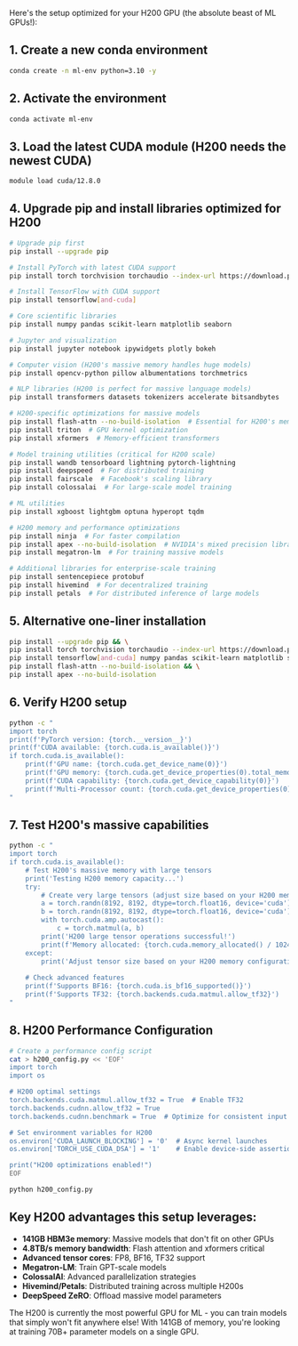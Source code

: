 Here's the setup optimized for your H200 GPU (the absolute beast of ML GPUs!):

## 1. Create a new conda environment
```bash
conda create -n ml-env python=3.10 -y
```

## 2. Activate the environment
```bash
conda activate ml-env
```

## 3. Load the latest CUDA module (H200 needs the newest CUDA)
```bash
module load cuda/12.8.0
```

## 4. Upgrade pip and install libraries optimized for H200
```bash
# Upgrade pip first
pip install --upgrade pip

# Install PyTorch with latest CUDA support
pip install torch torchvision torchaudio --index-url https://download.pytorch.org/whl/cu121

# Install TensorFlow with CUDA support
pip install tensorflow[and-cuda]

# Core scientific libraries
pip install numpy pandas scikit-learn matplotlib seaborn

# Jupyter and visualization
pip install jupyter notebook ipywidgets plotly bokeh

# Computer vision (H200's massive memory handles huge models)
pip install opencv-python pillow albumentations torchmetrics

# NLP libraries (H200 is perfect for massive language models)
pip install transformers datasets tokenizers accelerate bitsandbytes

# H200-specific optimizations for massive models
pip install flash-attn --no-build-isolation  # Essential for H200's memory bandwidth
pip install triton  # GPU kernel optimization
pip install xformers  # Memory-efficient transformers

# Model training utilities (critical for H200 scale)
pip install wandb tensorboard lightning pytorch-lightning 
pip install deepspeed  # For distributed training
pip install fairscale  # Facebook's scaling library
pip install colossalai  # For large-scale model training

# ML utilities
pip install xgboost lightgbm optuna hyperopt tqdm

# H200 memory and performance optimizations
pip install ninja  # For faster compilation
pip install apex --no-build-isolation  # NVIDIA's mixed precision library
pip install megatron-lm  # For training massive models

# Additional libraries for enterprise-scale training
pip install sentencepiece protobuf
pip install hivemind  # For decentralized training
pip install petals  # For distributed inference of large models
```

## 5. Alternative one-liner installation
```bash
pip install --upgrade pip && \
pip install torch torchvision torchaudio --index-url https://download.pytorch.org/whl/cu121 && \
pip install tensorflow[and-cuda] numpy pandas scikit-learn matplotlib seaborn jupyter notebook ipywidgets plotly bokeh opencv-python pillow albumentations torchmetrics transformers datasets tokenizers accelerate bitsandbytes wandb tensorboard lightning pytorch-lightning deepspeed fairscale colossalai xgboost lightgbm optuna hyperopt tqdm triton xformers ninja sentencepiece protobuf hivemind petals && \
pip install flash-attn --no-build-isolation && \
pip install apex --no-build-isolation
```

## 6. Verify H200 setup
```bash
python -c "
import torch
print(f'PyTorch version: {torch.__version__}')
print(f'CUDA available: {torch.cuda.is_available()}')
if torch.cuda.is_available():
    print(f'GPU name: {torch.cuda.get_device_name(0)}')
    print(f'GPU memory: {torch.cuda.get_device_properties(0).total_memory / 1024**3:.1f} GB')
    print(f'CUDA capability: {torch.cuda.get_device_capability(0)}')
    print(f'Multi-Processor count: {torch.cuda.get_device_properties(0).multi_processor_count}')
"
```

## 7. Test H200's massive capabilities
```bash
python -c "
import torch
if torch.cuda.is_available():
    # Test H200's massive memory with large tensors
    print('Testing H200 memory capacity...')
    try:
        # Create very large tensors (adjust size based on your H200 memory)
        a = torch.randn(8192, 8192, dtype=torch.float16, device='cuda')
        b = torch.randn(8192, 8192, dtype=torch.float16, device='cuda')
        with torch.cuda.amp.autocast():
            c = torch.matmul(a, b)
        print('H200 large tensor operations successful!')
        print(f'Memory allocated: {torch.cuda.memory_allocated() / 1024**3:.1f} GB')
    except:
        print('Adjust tensor size based on your H200 memory configuration')
    
    # Check advanced features
    print(f'Supports BF16: {torch.cuda.is_bf16_supported()}')
    print(f'Supports TF32: {torch.backends.cuda.matmul.allow_tf32}')
"
```

## 8. H200 Performance Configuration
```bash
# Create a performance config script
cat > h200_config.py << 'EOF'
import torch
import os

# H200 optimal settings
torch.backends.cuda.matmul.allow_tf32 = True  # Enable TF32
torch.backends.cudnn.allow_tf32 = True
torch.backends.cudnn.benchmark = True  # Optimize for consistent input sizes

# Set environment variables for H200
os.environ['CUDA_LAUNCH_BLOCKING'] = '0'  # Async kernel launches
os.environ['TORCH_USE_CUDA_DSA'] = '1'    # Enable device-side assertions

print("H200 optimizations enabled!")
EOF

python h200_config.py
```

## Key H200 advantages this setup leverages:
- **141GB HBM3e memory**: Massive models that don't fit on other GPUs
- **4.8TB/s memory bandwidth**: Flash attention and xformers critical
- **Advanced tensor cores**: FP8, BF16, TF32 support
- **Megatron-LM**: Train GPT-scale models
- **ColossalAI**: Advanced parallelization strategies
- **Hivemind/Petals**: Distributed training across multiple H200s
- **DeepSpeed ZeRO**: Offload massive model parameters

The H200 is currently the most powerful GPU for ML - you can train models that simply won't fit anywhere else! With 141GB of memory, you're looking at training 70B+ parameter models on a single GPU.